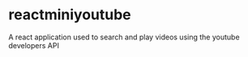 # reactminiyoutube
A react application used to search and play videos using the youtube developers API 
